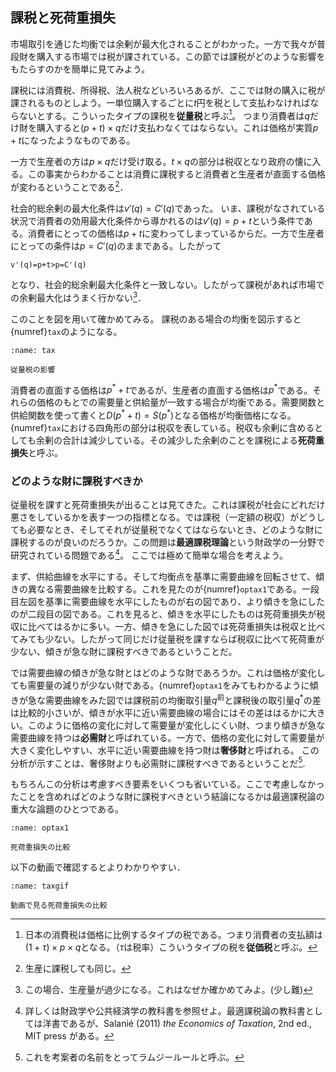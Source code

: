 ## 課税と死荷重損失

市場取引を通じた均衡では余剰が最大化されることがわかった。一方で我々が普段財を購入する市場では税が課されている。この節では課税がどのような影響をもたらすのかを簡単に見てみよう。

課税には消費税、所得税、法人税などいろいろあるが、ここでは財の購入に税が課されるものとしよう。一単位購入するごとに$t$円を税として支払わなければならないとする。こういったタイプの課税を**従量税**と呼ぶ[^note9]。
つまり消費者は$q$だけ財を購入すると$(p+t)\times q$だけ支払わなくてはならない。これは価格が実質$p+t$になったようなものである。


[^note9]:日本の消費税は価格に比例するタイプの税である。つまり消費者の支払額は$(1+\tau)\times p\times q$となる。（$\tau$は税率）こういうタイプの税を**従価税**と呼ぶ。

一方で生産者の方は$p\times q$だけ受け取る。$t\times q$の部分は税収となり政府の懐に入る。この事実からわかることは消費に課税すると消費者と生産者が直面する価格が変わるということである[^note10]．

[^note10]:生産に課税しても同じ。

社会的総余剰の最大化条件は$v'(q)=C'(q)$であった。
いま、課税がなされている状況で消費者の効用最大化条件から導かれるのは$v'(q)=p+t$という条件である。消費者にとっての価格は$p+t$に変わってしまっているからだ。一方で生産者にとっての条件は$p=C'(q)$のままである。したがって
```{math}
v'(q)=p+t>p=C'(q)
```
となり、社会的総余剰最大化条件と一致しない。したがって課税があれば市場での余剰最大化はうまく行かない[^note11]．

[^note11]: この場合、生産量が過少になる。これはなぜか確かめてみよ。(少し難)

このことを図を用いて確かめてみる。
課税のある場合の均衡を図示すると{numref}`tax`のようになる。

```{figure} ./ch1_img/tax_ch1.svg
:name: tax

従量税の影響
```

消費者の直面する価格は$p^*+t$であるが、生産者の直面する価格は$p^*$である。それらの価格のもとでの需要量と供給量が一致する場合が均衡である。需要関数と供給関数を使って書くと$D(p^*+t)=S(p^*)$となる価格が均衡価格になる。{numref}`tax`における四角形の部分は税収を表している。税収も余剰に含めるとしても余剰の合計は減少している。その減少した余剰のことを課税による**死荷重損失**と呼ぶ。

### どのような財に課税すべきか

従量税を課すと死荷重損失が出ることは見てきた。これは課税が社会にどれだけ悪さをしているかを表す一つの指標となる。では課税（一定額の税収）がどうしても必要なとき、そしてそれが従量税でなくてはならないとき、どのような財に課税するのが良いのだろうか。この問題は**最適課税理論**という財政学の一分野で研究されている問題である[^note12]。
ここでは極めて簡単な場合を考えよう。

[^note12]: 詳しくは財政学や公共経済学の教科書を参照せよ。最適課税論の教科書としては洋書であるが、Salanié (2011) _the Economics of Taxation_, 2nd ed., MIT press がある。

まず、供給曲線を水平にする。そして均衡点を基準に需要曲線を回転させて、傾きの異なる需要曲線を比較する。これを見たのが{numref}`optax1`である。一段目左図を基準に需要曲線を水平にしたものが右の図であり、より傾きを急にしたのが二段目の図である。これを見ると、傾きを水平にしたものは死荷重損失が税収に比べてはるかに多い。一方、傾きを急にした図では死荷重損失は税収と比べてみても少ない。したがって同じだけ従量税を課すならば税収に比べて死荷重が少ない、傾きが急な財に課税すべきであるということだ。

では需要曲線の傾きが急な財とはどのような財であろうか。これは価格が変化しても需要量の減りが少ない財である。{numref}`optax1`をみてもわかるように傾きが急な需要曲線をみた図では課税前の均衡取引量$q^{\text{前}}$と課税後の取引量$q^{*}$の差は比較的小さいが、傾きが水平に近い需要曲線の場合にはその差ははるかに大きい。このように価格の変化に対して需要量が変化しにくい財、つまり傾きが急な需要曲線を持つは**必需財**と呼ばれている。一方で、価格の変化に対して需要量が大きく変化しやすい、水平に近い需要曲線を持つ財は**奢侈財**と呼ばれる。
この分析が示すことは、奢侈財よりも必需財に課税すべきであるということだ[^note4].

[^note4]:これを考案者の名前をとってラムジールールと呼ぶ。

もちろんこの分析は考慮すべき要素をいくつも省いている。ここで考慮しなかったことを含めればどのような財に課税すべきという結論になるかは最適課税論の重大な論題のひとつである。

```{figure} ./ch1_img/optax1_ch1.svg
:name: optax1

死荷重損失の比較
```

以下の動画で確認するとよりわかりやすい．

```{figure} ./ch1_img/tax.gif
:name: taxgif

動画で見る死荷重損失の比較
```